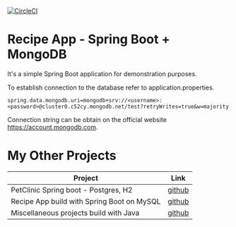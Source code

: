 [![CircleCI](https://circleci.com/gh/igorek1955/recipeapp-spring-mongoDB.svg?style=svg&circle-token=34eb963905e09c11fc6ec010172ea97d86bb02ee)](https://app.circleci.com/settings/project/github/igorek1955/recipeapp-spring-mongoDB)
# Recipe App - Spring Boot + MongoDB

It's a simple Spring Boot application for demonstration purposes.

To establish connection to the database refer to application.properties.
```
spring.data.mongodb.uri=mongodb+srv://<username>:<password>@cluster0.c52cy.mongodb.net/test?retryWrites=true&w=majority
```
Connection string can be obtain on the official website https://account.mongodb.com.

# My Other Projects

| Project | Link |
|------|-------|
| PetClinic Spring boot - Postgres, H2 | [github](https://github.com/igorek1955/pet-clinic-springboot) |
| Recipe App build with Spring Boot on MySQL |[github](https://github.com/igorek1955/recipeapp-spring-mysql) |
| Miscellaneous projects build with Java  | [github](https://github.com/igorek1955/little-projects) |
